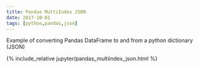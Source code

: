 ```yaml
---
title: Pandas MultiIndex JSON
date: 2017-10-01
tags: [python,pandas,json]
---
```


Example of converting Pandas DataFrame to and from a python dictionary (JSON)

<!-- excerpt separator -->

{% include_relative jupyter/pandas_multiindex_json.html %}
